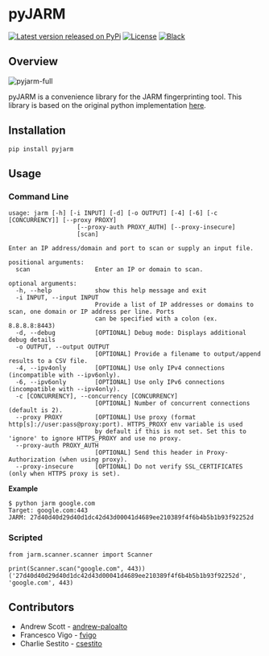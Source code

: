 # pyJARM

[![Latest version released on PyPi](https://img.shields.io/pypi/v/pyjarm.svg)](https://pypi.python.org/pypi/pyjarm)
[![License](https://img.shields.io/pypi/l/pyjarm)](https://github.com/PaloAltoNetworks/pyjarm/blob/main/LICENSE)
[![Black](https://img.shields.io/badge/code%20style-black-000000.svg)](https://github.com/psf/black)

## Overview

![pyjarm-full](https://user-images.githubusercontent.com/7642165/105419213-9f94f800-5c3e-11eb-80d2-df1a7fdab655.png)

pyJARM is a convenience library for the JARM fingerprinting tool. This library is based on the original python implementation [here](https://github.com/salesforce/jarm).

## Installation
```
pip install pyjarm
```

## Usage

### Command Line
```
usage: jarm [-h] [-i INPUT] [-d] [-o OUTPUT] [-4] [-6] [-c [CONCURRENCY]] [--proxy PROXY]
                   [--proxy-auth PROXY_AUTH] [--proxy-insecure]
                   [scan]

Enter an IP address/domain and port to scan or supply an input file.

positional arguments:
  scan                  Enter an IP or domain to scan.

optional arguments:
  -h, --help            show this help message and exit
  -i INPUT, --input INPUT
                        Provide a list of IP addresses or domains to scan, one domain or IP address per line. Ports
                        can be specified with a colon (ex. 8.8.8.8:8443)
  -d, --debug           [OPTIONAL] Debug mode: Displays additional debug details
  -o OUTPUT, --output OUTPUT
                        [OPTIONAL] Provide a filename to output/append results to a CSV file.
  -4, --ipv4only        [OPTIONAL] Use only IPv4 connections (incompatible with --ipv6only).
  -6, --ipv6only        [OPTIONAL] Use only IPv6 connections (incompatible with --ipv4only).
  -c [CONCURRENCY], --concurrency [CONCURRENCY]
                        [OPTIONAL] Number of concurrent connections (default is 2).
  --proxy PROXY         [OPTIONAL] Use proxy (format http[s]://user:pass@proxy:port). HTTPS_PROXY env variable is used
                        by default if this is not set. Set this to 'ignore' to ignore HTTPS_PROXY and use no proxy.
  --proxy-auth PROXY_AUTH
                        [OPTIONAL] Send this header in Proxy-Authorization (when using proxy).
  --proxy-insecure      [OPTIONAL] Do not verify SSL_CERTIFICATES (only when HTTPS proxy is set).
```

**Example**
```
$ python jarm google.com
Target: google.com:443
JARM: 27d40d40d29d40d1dc42d43d00041d4689ee210389f4f6b4b5b1b93f92252d
```

### Scripted
```
from jarm.scanner.scanner import Scanner

print(Scanner.scan("google.com", 443))
('27d40d40d29d40d1dc42d43d00041d4689ee210389f4f6b4b5b1b93f92252d', 'google.com', 443)
```

## Contributors

- Andrew Scott - [andrew-paloalto](https://github.com/andrew-paloalto)
- Francesco Vigo - [fvigo](https://github.com/fvigo)
- Charlie Sestito - [csestito](http://github.com/csestito)